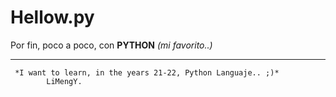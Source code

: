 # Hellow.py
Por fin, poco a poco, con **PYTHON** *(mi favorito..)*
<hr>

     *I want to learn, in the years 21-22, Python Languaje.. ;)*
            LiMengY.
